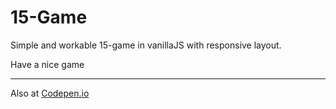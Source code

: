 # 15-Game
Simple and workable 15-game in vanillaJS with responsive layout.

Have a nice game

-----
Also at [Codepen.io](https://codepen.io/karasev/pen/ONeVQE)